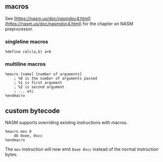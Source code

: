 ## macros
See [https://nasm.us/doc/nasmdoc4.html](https://nasm.us/doc/nasmdoc4.html) for the chapter on NASM preprocessor.

### singleline macros
```x86asm open
%define calc(a,b) a+b
```

### multiline macros
```x86asm open
%macro [name] [number of arguments]
    ; %0 is the number of arguments passed
    ; %1 is first argument
    ; %2 is second argument
    ; ... etc
%endmacro
```

## custom bytecode
NASM supports overriding existing instructions with macros.
```x86asm open
%macro mov 0
    db 0xee, 0xcc
%endmacro
```
The `mov` instruction will now emit `0xee 0xcc` instead of the normal instruction bytes.